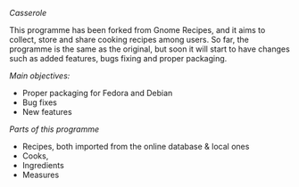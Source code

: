 *Casserole*

This programme has been forked from Gnome Recipes, and it aims to collect, store and share cooking recipes among users. 
So far, the programme is the same as the original, but soon it will start to have changes such as added features, bugs fixing and proper packaging. 

*Main objectives:* 
  * Proper packaging for Fedora and Debian 
  * Bug fixes 
  * New features 

*Parts of this programme* 
+ Recipes, both imported from the online database & local ones 
+ Cooks, 
+ Ingredients 
+ Measures


